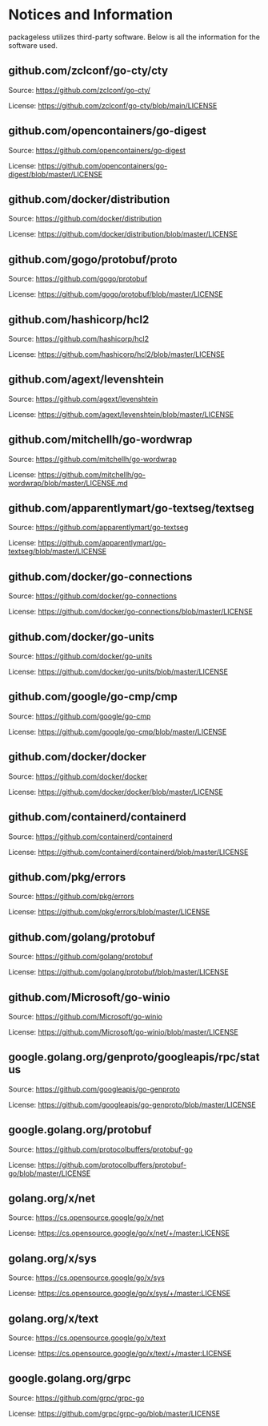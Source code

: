 # Notices and Information
packageless utilizes third-party software. Below is all the information for the software used.

## github.com/zclconf/go-cty/cty
Source: https://github.com/zclconf/go-cty/

License: https://github.com/zclconf/go-cty/blob/main/LICENSE

## github.com/opencontainers/go-digest
Source: https://github.com/opencontainers/go-digest

License: https://github.com/opencontainers/go-digest/blob/master/LICENSE

## github.com/docker/distribution
Source: https://github.com/docker/distribution

License: https://github.com/docker/distribution/blob/master/LICENSE

## github.com/gogo/protobuf/proto
Source: https://github.com/gogo/protobuf

License: https://github.com/gogo/protobuf/blob/master/LICENSE

## github.com/hashicorp/hcl2
Source: https://github.com/hashicorp/hcl2

License: https://github.com/hashicorp/hcl2/blob/master/LICENSE

## github.com/agext/levenshtein
Source: https://github.com/agext/levenshtein

License: https://github.com/agext/levenshtein/blob/master/LICENSE

## github.com/mitchellh/go-wordwrap
Source: https://github.com/mitchellh/go-wordwrap

License: https://github.com/mitchellh/go-wordwrap/blob/master/LICENSE.md

## github.com/apparentlymart/go-textseg/textseg
Source: https://github.com/apparentlymart/go-textseg

License: https://github.com/apparentlymart/go-textseg/blob/master/LICENSE

## github.com/docker/go-connections
Source: https://github.com/docker/go-connections

License: https://github.com/docker/go-connections/blob/master/LICENSE

## github.com/docker/go-units
Source: https://github.com/docker/go-units

License: https://github.com/docker/go-units/blob/master/LICENSE

## github.com/google/go-cmp/cmp
Source: https://github.com/google/go-cmp

License: https://github.com/google/go-cmp/blob/master/LICENSE

## github.com/docker/docker
Source: https://github.com/docker/docker

License: https://github.com/docker/docker/blob/master/LICENSE

## github.com/containerd/containerd
Source: https://github.com/containerd/containerd

License: https://github.com/containerd/containerd/blob/master/LICENSE

## github.com/pkg/errors
Source: https://github.com/pkg/errors

License: https://github.com/pkg/errors/blob/master/LICENSE

## github.com/golang/protobuf
Source: https://github.com/golang/protobuf

License: https://github.com/golang/protobuf/blob/master/LICENSE

## github.com/Microsoft/go-winio
Source: https://github.com/Microsoft/go-winio

License: https://github.com/Microsoft/go-winio/blob/master/LICENSE

## google.golang.org/genproto/googleapis/rpc/status
Source: https://github.com/googleapis/go-genproto

License: https://github.com/googleapis/go-genproto/blob/master/LICENSE

## google.golang.org/protobuf
Source: https://github.com/protocolbuffers/protobuf-go

License: https://github.com/protocolbuffers/protobuf-go/blob/master/LICENSE

## golang.org/x/net
Source: https://cs.opensource.google/go/x/net

License: https://cs.opensource.google/go/x/net/+/master:LICENSE

## golang.org/x/sys
Source: https://cs.opensource.google/go/x/sys

License: https://cs.opensource.google/go/x/sys/+/master:LICENSE

## golang.org/x/text
Source: https://cs.opensource.google/go/x/text

License: https://cs.opensource.google/go/x/text/+/master:LICENSE

## google.golang.org/grpc
Source: https://github.com/grpc/grpc-go

License: https://github.com/grpc/grpc-go/blob/master/LICENSE